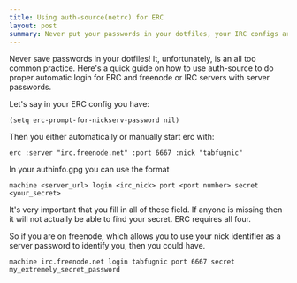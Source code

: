 ```yaml
---
title: Using auth-source(netrc) for ERC
layout: post
summary: Never put your passwords in your dotfiles, your IRC configs are no different. auth-source is a powerful tool leveraged by many libraries in Emacs, including ERC.
---
```


Never save passwords in your dotfiles! It, unfortunately, is an all too common practice. Here's a quick guide on how to use auth-source to do proper automatic login for ERC and freenode or IRC servers with server passwords.

Let's say in your ERC config you have:

`(setq erc-prompt-for-nickserv-password nil)`

Then you either automatically or manually start erc with:

`erc :server "irc.freenode.net" :port 6667 :nick "tabfugnic"`

In your authinfo.gpg you can use the format

`machine <server_url> login <irc_nick> port <port number> secret <your_secret>`

It's very important that you fill in all of these field. If anyone is missing then it will not actually be able to find your secret. ERC requires all four.

So if you are on freenode, which allows you to use your nick identifier as a server password to identify you, then you could have.

`machine irc.freenode.net login tabfugnic port 6667 secret my_extremely_secret_password`
